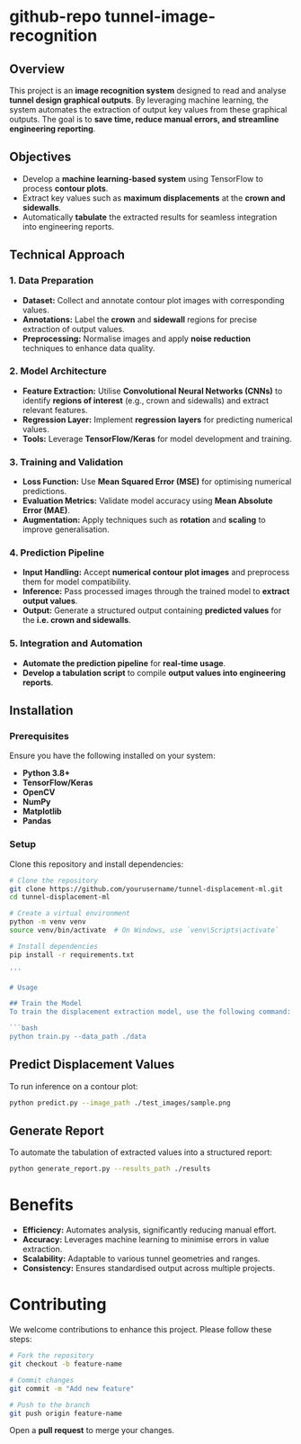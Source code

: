 # github-repo tunnel-image-recognition

## Overview

This project is an **image recognition system** designed to read and analyse **tunnel design graphical outputs**. By leveraging machine learning, the system automates the extraction of output key values from these graphical outputs. The goal is to **save time, reduce manual errors, and streamline engineering reporting**.

## Objectives

- Develop a **machine learning-based system** using TensorFlow to process **contour plots**.
- Extract key values such as **maximum displacements** at the **crown and sidewalls**.
- Automatically **tabulate** the extracted results for seamless integration into engineering reports.

## Technical Approach

### 1. Data Preparation
- **Dataset:** Collect and annotate contour plot images with corresponding values.
- **Annotations:** Label the **crown** and **sidewall** regions for precise extraction of output values.
- **Preprocessing:** Normalise images and apply **noise reduction** techniques to enhance data quality.

### 2. Model Architecture
- **Feature Extraction:** Utilise **Convolutional Neural Networks (CNNs)** to identify **regions of interest** (e.g., crown and sidewalls) and extract relevant features.
- **Regression Layer:** Implement **regression layers** for predicting numerical values.
- **Tools:** Leverage **TensorFlow/Keras** for model development and training.

### 3. Training and Validation
- **Loss Function:** Use **Mean Squared Error (MSE)** for optimising numerical predictions.
- **Evaluation Metrics:** Validate model accuracy using **Mean Absolute Error (MAE)**.
- **Augmentation:** Apply techniques such as **rotation** and **scaling** to improve generalisation.

### 4. Prediction Pipeline
- **Input Handling:** Accept **numerical contour plot images** and preprocess them for model compatibility.
- **Inference:** Pass processed images through the trained model to **extract output values**.
- **Output:** Generate a structured output containing **predicted values** for the **i.e. crown and sidewalls**.

### 5. Integration and Automation
- **Automate the prediction pipeline** for **real-time usage**.
- **Develop a tabulation script** to compile **output values into engineering reports**.

## Installation

### Prerequisites
Ensure you have the following installed on your system:
- **Python 3.8+**
- **TensorFlow/Keras**
- **OpenCV**
- **NumPy**
- **Matplotlib**
- **Pandas**

### Setup
Clone this repository and install dependencies:

```bash
# Clone the repository
git clone https://github.com/yourusername/tunnel-displacement-ml.git
cd tunnel-displacement-ml

# Create a virtual environment
python -m venv venv
source venv/bin/activate  # On Windows, use `venv\Scripts\activate`

# Install dependencies
pip install -r requirements.txt

'''

# Usage

## Train the Model
To train the displacement extraction model, use the following command:

```bash
python train.py --data_path ./data
```

## Predict Displacement Values
To run inference on a contour plot:

```bash
python predict.py --image_path ./test_images/sample.png
```

## Generate Report
To automate the tabulation of extracted values into a structured report:

```bash
python generate_report.py --results_path ./results
```

# Benefits
- **Efficiency:** Automates analysis, significantly reducing manual effort.
- **Accuracy:** Leverages machine learning to minimise errors in value extraction.
- **Scalability:** Adaptable to various tunnel geometries and ranges.
- **Consistency:** Ensures standardised output across multiple projects.

# Contributing
We welcome contributions to enhance this project. Please follow these steps:

```bash
# Fork the repository
git checkout -b feature-name

# Commit changes
git commit -m "Add new feature"

# Push to the branch
git push origin feature-name
```

Open a **pull request** to merge your changes.

